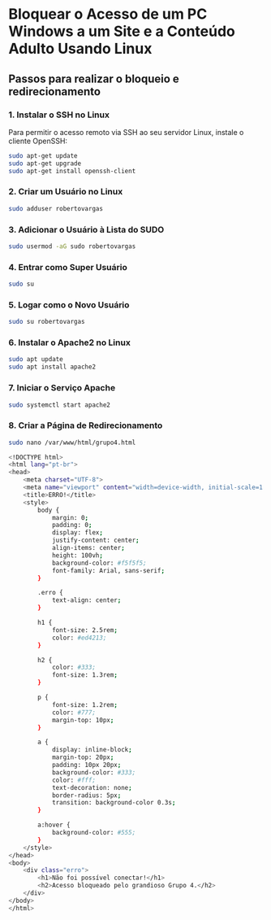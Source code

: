 # Bloquear o Acesso de um PC Windows a um Site e a Conteúdo Adulto Usando Linux

## Passos para realizar o bloqueio e redirecionamento

### 1. Instalar o SSH no Linux

Para permitir o acesso remoto via SSH ao seu servidor Linux, instale o cliente OpenSSH:

```bash
sudo apt-get update
sudo apt-get upgrade
sudo apt-get install openssh-client
````
### 2. Criar um Usuário no Linux
```bash
sudo adduser robertovargas
````
### 3. Adicionar o Usuário à Lista do SUDO
```bash
sudo usermod -aG sudo robertovargas
````
### 4. Entrar como Super Usuário
```bash
sudo su
````
### 5. Logar como o Novo Usuário
```bash
sudo su robertovargas
````
### 6. Instalar o Apache2 no Linux
```bash
sudo apt update
sudo apt install apache2
````
### 7. Iniciar o Serviço Apache
```bash
sudo systemctl start apache2
````
### 8. Criar a Página de Redirecionamento
```bash
sudo nano /var/www/html/grupo4.html
````
```bash
<!DOCTYPE html>
<html lang="pt-br">
<head>
    <meta charset="UTF-8">
    <meta name="viewport" content="width=device-width, initial-scale=1.0">
    <title>ERRO!</title>
    <style>
        body {
            margin: 0;
            padding: 0;
            display: flex;
            justify-content: center;
            align-items: center;
            height: 100vh;
            background-color: #f5f5f5;
            font-family: Arial, sans-serif;
        }

        .erro {
            text-align: center;
        }

        h1 {
            font-size: 2.5rem;
            color: #ed4213;
        }

        h2 {
            color: #333;
            font-size: 1.3rem;
        }

        p {
            font-size: 1.2rem;
            color: #777;
            margin-top: 10px;
        }

        a {
            display: inline-block;
            margin-top: 20px;
            padding: 10px 20px;
            background-color: #333;
            color: #fff;
            text-decoration: none;
            border-radius: 5px;
            transition: background-color 0.3s;
        }

        a:hover {
            background-color: #555;
        }
    </style>
</head>
<body>
    <div class="erro">
        <h1>Não foi possível conectar!</h1>
        <h2>Acesso bloqueado pelo grandioso Grupo 4.</h2>
    </div>
</body>
</html>

````



